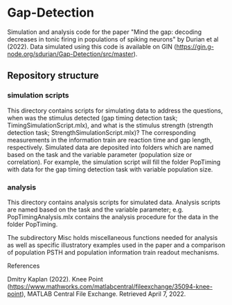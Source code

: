 # Gap-Detection
Simulation and analysis code for the paper "Mind the gap: decoding decreases in tonic firing in populations of spiking neurons" by Durian et al (2022). Data simulated using this code is available on GIN (https://gin.g-node.org/sdurian/Gap-Detection/src/master).

## Repository structure 
### simulation scripts
This directory contains scripts for simulating data to address the questions, when was the stimulus detected (gap timing detection task; TimingSimulationScript.mlx), and what is the stimulus strength (strength detection task; StrengthSimulationScript.mlx)? The corresponding measurements in the information train are reaction time and gap length, respectively. Simulated data are deposited into folders which are named based on the task and the variable parameter (population size or correlation). For example, the simulation script will fill the folder PopTiming with data for the gap timing detection task with variable population size.

### analysis
This directory contains analysis scripts for simulated data. Analysis scripts are named based on the task and the variable parameter; e.g. PopTimingAnalysis.mlx contains the analysis procedure for the data in the folder PopTiming.

The subdirectory Misc holds miscellaneous functions needed for analysis as well as specific illustratory examples used in the paper and a comparison of population PSTH and population information train readout mechanisms.

References

Dmitry Kaplan (2022). Knee Point (https://www.mathworks.com/matlabcentral/fileexchange/35094-knee-point), MATLAB Central File Exchange. Retrieved April 7, 2022.
